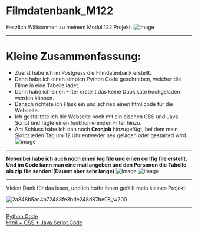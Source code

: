 # Filmdatenbank_M122
Herzlich Willkommen zu meinem Modul 122 Projekt.
![image](https://github.com/AndrinRueeggNoser/Filmdatenbank_M122/assets/145564904/d2fb3d95-7b32-4fc8-ae56-4c2c092c3eea)

___
# Kleine Zusammenfassung:
* Zuerst habe ich im Postgress die Filmdatenbank erstellt. <br>
* Dann habe ich einen simplen Python Code geschrieben, welcher die Filme in eine Tabelle ladet. <br>
* Dann habe ich einen Filter erstellt das keine Dupkikate hochgeladen werden können. <br>
* Danach richtete ich Flask ein und schrieb einen html code für die Webseite. <br>
* Ich gestalltete ich die Webseite noch mit ein bischen CSS und Java Script und fügte einen funktionierenden Filter hinzu. <br>
* Am Schluss habe ich dan noch **Cronjob** hinzugefügt, bei dem mein Skript jeden Tag um 12 Uhr entweder neu geladen oder gestarted wird.
![image](https://github.com/AndrinRueeggNoser/Filmdatenbank_M122/assets/145564904/beb7bd0d-7e70-4153-b457-d7251e2227ad)
___

**Nebenbei habe ich auch noch einen log file und einen config file erstellt.
Und im Code kann man eine mail angeben und den Personen die Tabelle als zip file senden!(Dauert aber sehr lange)**
![image](https://github.com/AndrinRueeggNoser/Filmdatenbank_M122/assets/145564904/301013be-ea3b-4a20-8ec2-da4ed4aa1579)
![image](https://github.com/AndrinRueeggNoser/Filmdatenbank_M122/assets/145564904/093a21ab-9798-43cb-ba5b-1ccd20672769)



___
Vielen Dank für das lesen, und ich hoffe Ihnen gefällt mein kleines Projekt!

![2a848b5ac4b72488fe3bde248d87be08_w200](https://github.com/AndrinRueeggNoser/Filmdatenbank_M122/assets/145564904/88e72c6d-d9f0-4fce-8e9c-075731992c0a)

---
[Python Code](https://github.com/AndrinRueeggNoser/Filmdatenbank_M122/blob/main/M122/Filmdatenbank/Main.py) <br>
[Html + CSS + Java Script Code](https://github.com/AndrinRueeggNoser/Filmdatenbank_M122/blob/main/M122/Filmdatenbank/templates/index.html)
